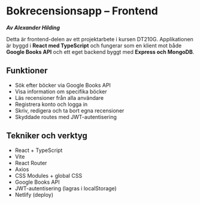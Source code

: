 # Bokrecensionsapp – Frontend

**_Av Alexander Hilding_**

Detta är frontend-delen av ett projektarbete i kursen DT210G. Applikationen är byggd i **React med TypeScript** och fungerar som en klient mot både **Google Books API** och ett eget backend byggt med **Express och MongoDB**.

## Funktioner

- Sök efter böcker via Google Books API
- Visa information om specifika böcker
- Läs recensioner från alla användare
- Registrera konto och logga in
- Skriv, redigera och ta bort egna recensioner
- Skyddade routes med JWT-autentisering

## Tekniker och verktyg

- React + TypeScript
- Vite
- React Router
- Axios
- CSS Modules + global CSS
- Google Books API
- JWT-autentisering (lagras i localStorage)
- Netlify (deploy)